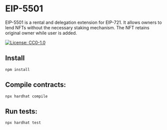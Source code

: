 # EIP-5501

EIP-5501 is a rental and delegation extension for EIP-721. It allows owners to lend NFTs without the necessary staking mechanism. The NFT retains original owner while user is added.

[![License: CC0-1.0](https://img.shields.io/badge/License-CC0-yellow.svg)](https://creativecommons.org/publicdomain/zero/1.0/)

## Install
```shell
npm install
```

## Compile contracts:
```shell
npx hardhat compile
```

## Run tests:
```shell
npx hardhat test
```
